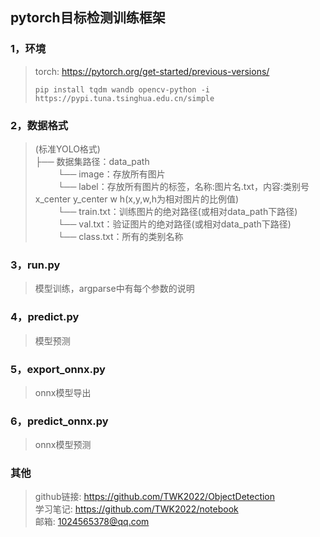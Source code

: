 ## pytorch目标检测训练框架
### 1，环境
>torch: https://pytorch.org/get-started/previous-versions/
>```
>pip install tqdm wandb opencv-python -i https://pypi.tuna.tsinghua.edu.cn/simple
>```
### 2，数据格式
>(标准YOLO格式)  
>├── 数据集路径：data_path  
>&emsp; &emsp; └── image：存放所有图片  
>&emsp; &emsp; └── label：存放所有图片的标签，名称:图片名.txt，内容:类别号 x_center y_center w h(x,y,w,h为相对图片的比例值)  
>&emsp; &emsp; └── train.txt：训练图片的绝对路径(或相对data_path下路径)  
>&emsp; &emsp; └── val.txt：验证图片的绝对路径(或相对data_path下路径)  
>&emsp; &emsp; └── class.txt：所有的类别名称  
### 3，run.py
>模型训练，argparse中有每个参数的说明
### 4，predict.py
>模型预测
### 5，export_onnx.py
>onnx模型导出
### 6，predict_onnx.py
>onnx模型预测
### 其他
>github链接: https://github.com/TWK2022/ObjectDetection  
>学习笔记: https://github.com/TWK2022/notebook  
>邮箱: 1024565378@qq.com
